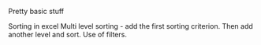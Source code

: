 Pretty basic stuff 

Sorting in excel 
Multi level sorting - add the first sorting criterion. Then add another level and sort. 
Use of filters. 